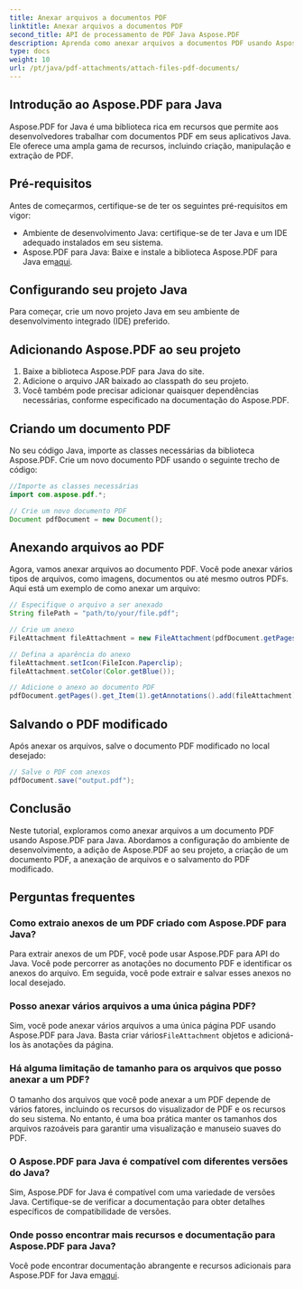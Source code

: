 ```yaml
---
title: Anexar arquivos a documentos PDF
linktitle: Anexar arquivos a documentos PDF
second_title: API de processamento de PDF Java Aspose.PDF
description: Aprenda como anexar arquivos a documentos PDF usando Aspose.PDF para Java. Nosso guia passo a passo facilita a manipulação de PDF.
type: docs
weight: 10
url: /pt/java/pdf-attachments/attach-files-pdf-documents/
---
```


## Introdução ao Aspose.PDF para Java

Aspose.PDF for Java é uma biblioteca rica em recursos que permite aos desenvolvedores trabalhar com documentos PDF em seus aplicativos Java. Ele oferece uma ampla gama de recursos, incluindo criação, manipulação e extração de PDF.

## Pré-requisitos

Antes de começarmos, certifique-se de ter os seguintes pré-requisitos em vigor:

- Ambiente de desenvolvimento Java: certifique-se de ter Java e um IDE adequado instalados em seu sistema.
-  Aspose.PDF para Java: Baixe e instale a biblioteca Aspose.PDF para Java em[aqui](https://releases.aspose.com/pdf/java/).

## Configurando seu projeto Java

Para começar, crie um novo projeto Java em seu ambiente de desenvolvimento integrado (IDE) preferido.

## Adicionando Aspose.PDF ao seu projeto

1. Baixe a biblioteca Aspose.PDF para Java do site.
2. Adicione o arquivo JAR baixado ao classpath do seu projeto.
3. Você também pode precisar adicionar quaisquer dependências necessárias, conforme especificado na documentação do Aspose.PDF.

## Criando um documento PDF

No seu código Java, importe as classes necessárias da biblioteca Aspose.PDF. Crie um novo documento PDF usando o seguinte trecho de código:

```java
//Importe as classes necessárias
import com.aspose.pdf.*;

// Crie um novo documento PDF
Document pdfDocument = new Document();
```

## Anexando arquivos ao PDF

Agora, vamos anexar arquivos ao documento PDF. Você pode anexar vários tipos de arquivos, como imagens, documentos ou até mesmo outros PDFs. Aqui está um exemplo de como anexar um arquivo:

```java
// Especifique o arquivo a ser anexado
String filePath = "path/to/your/file.pdf";

// Crie um anexo
FileAttachment fileAttachment = new FileAttachment(pdfDocument.getPages().get_Item(1), filePath);

// Defina a aparência do anexo
fileAttachment.setIcon(FileIcon.Paperclip);
fileAttachment.setColor(Color.getBlue());

// Adicione o anexo ao documento PDF
pdfDocument.getPages().get_Item(1).getAnnotations().add(fileAttachment);
```

## Salvando o PDF modificado

Após anexar os arquivos, salve o documento PDF modificado no local desejado:

```java
// Salve o PDF com anexos
pdfDocument.save("output.pdf");
```

## Conclusão

Neste tutorial, exploramos como anexar arquivos a um documento PDF usando Aspose.PDF para Java. Abordamos a configuração do ambiente de desenvolvimento, a adição de Aspose.PDF ao seu projeto, a criação de um documento PDF, a anexação de arquivos e o salvamento do PDF modificado.

## Perguntas frequentes

### Como extraio anexos de um PDF criado com Aspose.PDF para Java?

Para extrair anexos de um PDF, você pode usar Aspose.PDF para API do Java. Você pode percorrer as anotações no documento PDF e identificar os anexos do arquivo. Em seguida, você pode extrair e salvar esses anexos no local desejado.

### Posso anexar vários arquivos a uma única página PDF?

 Sim, você pode anexar vários arquivos a uma única página PDF usando Aspose.PDF para Java. Basta criar vários`FileAttachment` objetos e adicioná-los às anotações da página.

### Há alguma limitação de tamanho para os arquivos que posso anexar a um PDF?

O tamanho dos arquivos que você pode anexar a um PDF depende de vários fatores, incluindo os recursos do visualizador de PDF e os recursos do seu sistema. No entanto, é uma boa prática manter os tamanhos dos arquivos razoáveis para garantir uma visualização e manuseio suaves do PDF.

### O Aspose.PDF para Java é compatível com diferentes versões do Java?

Sim, Aspose.PDF for Java é compatível com uma variedade de versões Java. Certifique-se de verificar a documentação para obter detalhes específicos de compatibilidade de versões.

### Onde posso encontrar mais recursos e documentação para Aspose.PDF para Java?

Você pode encontrar documentação abrangente e recursos adicionais para Aspose.PDF for Java em[aqui](https://reference.aspose.com/pdf/java/).